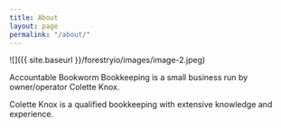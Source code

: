 ```yaml
---
title: About
layout: page
permalink: "/about/"
---
```

![]({{ site.baseurl }}/forestryio/images/image-2.jpeg)

Accountable Bookworm Bookkeeping is a small business run by owner/operator Colette Knox.

Colette Knox is a qualified bookkeeping with extensive knowledge and experience.

